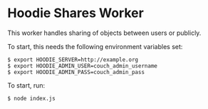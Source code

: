 # Hoodie Shares Worker

This worker handles sharing of objects between users or publicly.

To start, this needs the following environment variables set:

    $ export HOODIE_SERVER=http://example.org
    $ export HOODIE_ADMIN_USER=couch_admin_username
    $ export HOODIE_ADMIN_PASS=couch_admin_pass

To start, run:

    $ node index.js